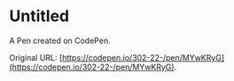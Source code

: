 # Untitled

A Pen created on CodePen.

Original URL: [https://codepen.io/302-22-/pen/MYwKRyG](https://codepen.io/302-22-/pen/MYwKRyG).

